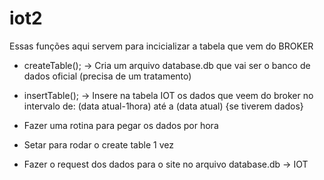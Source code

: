 # iot2
Essas funções aqui servem para incicializar a tabela que vem do BROKER

- createTable(); -> Cria um arquivo database.db que vai ser o banco de dados oficial (precisa de um tratamento)
- insertTable(); -> Insere na tabela IOT os dados que veem do broker no intervalo de: (data atual-1hora) até a (data atual) {se tiverem dados}


- Fazer uma rotina para pegar os dados por hora
- Setar para rodar o create table 1 vez
- Fazer o request dos dados para o site no arquivo database.db -> IOT